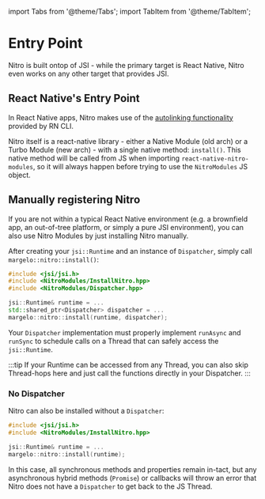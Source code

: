 ---
---

import Tabs from '@theme/Tabs';
import TabItem from '@theme/TabItem';

# Entry Point

Nitro is built ontop of JSI - while the primary target is React Native, Nitro even works on any other target that provides JSI.

## React Native's Entry Point

In React Native apps, Nitro makes use of the [autolinking functionality](https://github.com/react-native-community/cli/blob/main/docs/autolinking.md) provided by RN CLI.

Nitro itself is a react-native library - either a Native Module (old arch) or a Turbo Module (new arch) - with a single native method: `install()`.
This native method will be called from JS when importing `react-native-nitro-modules`, so it will always happen before trying to use the `NitroModules` JS object.

## Manually registering Nitro

If you are not within a typical React Native environment (e.g. a brownfield app, an out-of-tree platform, or simply a pure JSI environment), you can also use Nitro Modules by just installing Nitro manually.

After creating your `jsi::Runtime` and an instance of `Dispatcher`, simply call `margelo::nitro::install()`:

```cpp
#include <jsi/jsi.h>
#include <NitroModules/InstallNitro.hpp>
#include <NitroModules/Dispatcher.hpp>

jsi::Runtime& runtime = ...
std::shared_ptr<Dispatcher> dispatcher = ...
margelo::nitro::install(runtime, dispatcher);
```

Your `Dispatcher` implementation must properly implement `runAsync` and `runSync` to schedule calls on a Thread that can safely access the `jsi::Runtime`.

:::tip
If your Runtime can be accessed from any Thread, you can also skip Thread-hops here and just call the functions directly in your Dispatcher.
:::

### No Dispatcher

Nitro can also be installed without a `Dispatcher`:

```cpp
#include <jsi/jsi.h>
#include <NitroModules/InstallNitro.hpp>

jsi::Runtime& runtime = ...
margelo::nitro::install(runtime);
```

In this case, all synchronous methods and properties remain in-tact, but any asynchronous hybrid methods (`Promise`) or callbacks will throw an error that Nitro does not have a `Dispatcher` to get back to the JS Thread.
